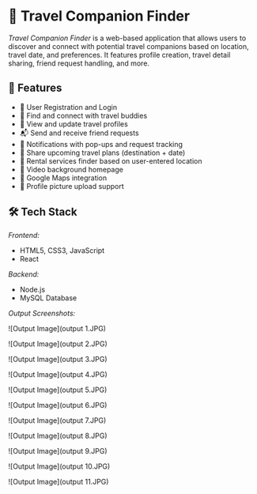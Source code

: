 # 🧳 Travel Companion Finder

*Travel Companion Finder* is a web-based application that allows users to discover and connect with potential travel companions based on location, travel date, and preferences. It features profile creation, travel detail sharing, friend request handling, and more.


## 🚀 Features

- 🔐 User Registration and Login
- 👥 Find and connect with travel buddies
- 📝 View and update travel profiles
- 📬 Send and receive friend requests
- 🔔 Notifications with pop-ups and request tracking
- 📅 Share upcoming travel plans (destination + date)
- 🧾 Rental services finder based on user-entered location
- 🎥 Video background homepage
- 📍 Google Maps integration
- 📸 Profile picture upload support

## 🛠 Tech Stack

*Frontend:*
- HTML5, CSS3, JavaScript
- React

*Backend:*
- Node.js
- MySQL Database

*Output Screenshots:*

![Output Image](output 1.JPG)

![Output Image](output 2.JPG)

![Output Image](output 3.JPG)

![Output Image](output 4.JPG)

![Output Image](output 5.JPG)

![Output Image](output 6.JPG)

![Output Image](output 7.JPG)

![Output Image](output 8.JPG)

![Output Image](output 9.JPG)

![Output Image](output 10.JPG)

![Output Image](output 11.JPG)
